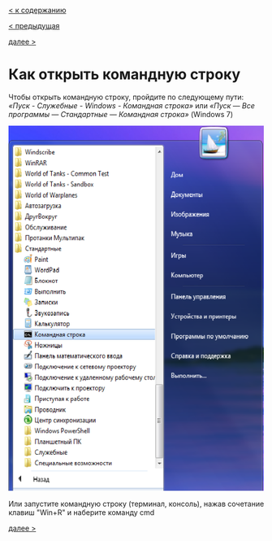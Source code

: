 [< к содержанию](./readme.md)

[< предыдущая](./Установка_программы_Git.md)

[далее >](./Команды_Git.md)

# Как открыть командную строку

Чтобы открыть командную строку, пройдите по следующему пути: *«Пуск - Служебные - Windows - Командная строка»* или *«Пуск — Все программы — Стандартные — Командная строка»* (Windows 7)

![1](./img/1.png)

Или запустите командную строку (терминал, консоль), нажав сочетание клавиш "Win+R" и наберите команду cmd

[далее >](./Команды_Git.md)
